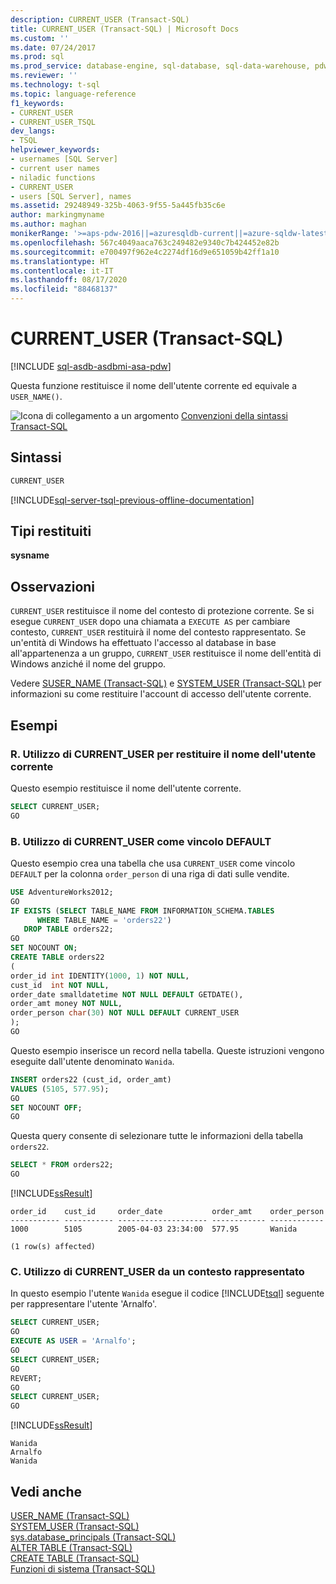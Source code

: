 ```yaml
---
description: CURRENT_USER (Transact-SQL)
title: CURRENT_USER (Transact-SQL) | Microsoft Docs
ms.custom: ''
ms.date: 07/24/2017
ms.prod: sql
ms.prod_service: database-engine, sql-database, sql-data-warehouse, pdw
ms.reviewer: ''
ms.technology: t-sql
ms.topic: language-reference
f1_keywords:
- CURRENT_USER
- CURRENT_USER_TSQL
dev_langs:
- TSQL
helpviewer_keywords:
- usernames [SQL Server]
- current user names
- niladic functions
- CURRENT_USER
- users [SQL Server], names
ms.assetid: 29248949-325b-4063-9f55-5a445fb35c6e
author: markingmyname
ms.author: maghan
monikerRange: '>=aps-pdw-2016||=azuresqldb-current||=azure-sqldw-latest||>=sql-server-2016||=sqlallproducts-allversions||>=sql-server-linux-2017||=azuresqldb-mi-current'
ms.openlocfilehash: 567c4049aaca763c249482e9340c7b424452e82b
ms.sourcegitcommit: e700497f962e4c2274df16d9e651059b42ff1a10
ms.translationtype: HT
ms.contentlocale: it-IT
ms.lasthandoff: 08/17/2020
ms.locfileid: "88468137"
---
```

# <a name="current_user-transact-sql"></a>CURRENT_USER (Transact-SQL)
[!INCLUDE [sql-asdb-asdbmi-asa-pdw](../../includes/applies-to-version/sql-asdb-asdbmi-asa-pdw.md)]

Questa funzione restituisce il nome dell'utente corrente ed equivale a `USER_NAME()`.
  
![Icona di collegamento a un argomento](../../database-engine/configure-windows/media/topic-link.gif "Icona di collegamento a un argomento") [Convenzioni della sintassi Transact-SQL](../../t-sql/language-elements/transact-sql-syntax-conventions-transact-sql.md)
  
## <a name="syntax"></a>Sintassi  
  
```sql
CURRENT_USER  
```  

[!INCLUDE[sql-server-tsql-previous-offline-documentation](../../includes/sql-server-tsql-previous-offline-documentation.md)]

## <a name="return-types"></a>Tipi restituiti
**sysname**
  
## <a name="remarks"></a>Osservazioni  
`CURRENT_USER` restituisce il nome del contesto di protezione corrente. Se si esegue `CURRENT_USER` dopo una chiamata a `EXECUTE AS` per cambiare contesto, `CURRENT_USER` restituirà il nome del contesto rappresentato. Se un'entità di Windows ha effettuato l'accesso al database in base all'appartenenza a un gruppo, `CURRENT_USER` restituisce il nome dell'entità di Windows anziché il nome del gruppo.
  
Vedere [SUSER_NAME &#40;Transact-SQL&#41;](../../t-sql/functions/suser-name-transact-sql.md) e [SYSTEM_USER &#40;Transact-SQL&#41;](../../t-sql/functions/system-user-transact-sql.md) per informazioni su come restituire l'account di accesso dell'utente corrente.
  
## <a name="examples"></a>Esempi  
  
### <a name="a-using-current_user-to-return-the-current-user-name"></a>R. Utilizzo di CURRENT_USER per restituire il nome dell'utente corrente  
Questo esempio restituisce il nome dell'utente corrente.
  
```sql
SELECT CURRENT_USER;  
GO  
```  
  
### <a name="b-using-current_user-as-a-default-constraint"></a>B. Utilizzo di CURRENT_USER come vincolo DEFAULT  
Questo esempio crea una tabella che usa `CURRENT_USER` come vincolo `DEFAULT` per la colonna `order_person` di una riga di dati sulle vendite.
  
```sql
USE AdventureWorks2012;  
GO  
IF EXISTS (SELECT TABLE_NAME FROM INFORMATION_SCHEMA.TABLES  
      WHERE TABLE_NAME = 'orders22')  
   DROP TABLE orders22;  
GO  
SET NOCOUNT ON;  
CREATE TABLE orders22  
(  
order_id int IDENTITY(1000, 1) NOT NULL,
cust_id  int NOT NULL,
order_date smalldatetime NOT NULL DEFAULT GETDATE(),
order_amt money NOT NULL,
order_person char(30) NOT NULL DEFAULT CURRENT_USER
);  
GO  
```  
  
Questo esempio inserisce un record nella tabella. Queste istruzioni vengono eseguite dall'utente denominato `Wanida`.
  
```sql
INSERT orders22 (cust_id, order_amt)  
VALUES (5105, 577.95);  
GO  
SET NOCOUNT OFF;  
GO  
```  
  
Questa query consente di selezionare tutte le informazioni della tabella `orders22`.
  
```sql
SELECT * FROM orders22;  
GO  
```  
  
[!INCLUDE[ssResult](../../includes/ssresult-md.md)]
  
```
order_id    cust_id     order_date           order_amt    order_person
----------- ----------- -------------------- ------------ ------------
1000        5105        2005-04-03 23:34:00  577.95       Wanida
  
(1 row(s) affected)
```
  
### <a name="c-using-current_user-from-an-impersonated-context"></a>C. Utilizzo di CURRENT_USER da un contesto rappresentato  
In questo esempio l'utente `Wanida` esegue il codice [!INCLUDE[tsql](../../includes/tsql-md.md)] seguente per rappresentare l'utente 'Arnalfo'.
  
```sql
SELECT CURRENT_USER;  
GO  
EXECUTE AS USER = 'Arnalfo';  
GO  
SELECT CURRENT_USER;  
GO  
REVERT;  
GO  
SELECT CURRENT_USER;  
GO  
```  
  
[!INCLUDE[ssResult](../../includes/ssresult-md.md)]
  
```
Wanida
Arnalfo
Wanida
```
  
## <a name="see-also"></a>Vedi anche
[USER_NAME &#40;Transact-SQL&#41;](../../t-sql/functions/user-name-transact-sql.md)  
[SYSTEM_USER &#40;Transact-SQL&#41;](../../t-sql/functions/system-user-transact-sql.md)  
[sys.database_principals &#40;Transact-SQL&#41;](../../relational-databases/system-catalog-views/sys-database-principals-transact-sql.md)  
[ALTER TABLE &#40;Transact-SQL&#41;](../../t-sql/statements/alter-table-transact-sql.md)  
[CREATE TABLE &#40;Transact-SQL&#41;](../../t-sql/statements/create-table-transact-sql.md)  
[Funzioni di sistema &#40;Transact-SQL&#41;](../../relational-databases/system-functions/system-functions-category-transact-sql.md)
  
  

